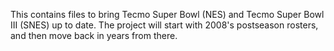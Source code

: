 This contains files to bring Tecmo Super Bowl (NES) and Tecmo Super Bowl III (SNES) up to date.  The project will start with 2008's postseason rosters, and then move back in years from there.